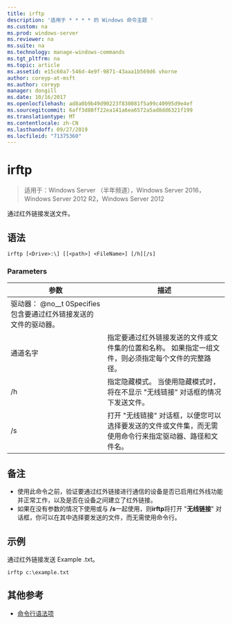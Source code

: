 ```yaml
---
title: irftp
description: '适用于 * * * * 的 Windows 命令主题 '
ms.custom: na
ms.prod: windows-server
ms.reviewer: na
ms.suite: na
ms.technology: manage-windows-commands
ms.tgt_pltfrm: na
ms.topic: article
ms.assetid: e15c60a7-546d-4e9f-9871-43aaa1b569d6 vhorne
author: coreyp-at-msft
ms.author: coreyp
manager: dongill
ms.date: 10/16/2017
ms.openlocfilehash: ad8a0b9b49d90223f830081f5a99c40995d9e4ef
ms.sourcegitcommit: 6aff3d88ff22ea141a6ea6572a5ad8dd6321f199
ms.translationtype: MT
ms.contentlocale: zh-CN
ms.lasthandoff: 09/27/2019
ms.locfileid: "71375360"
---
```

# <a name="irftp"></a>irftp

>适用于：Windows Server （半年频道），Windows Server 2016，Windows Server 2012 R2，Windows Server 2012

通过红外链接发送文件。    
## <a name="syntax"></a>语法  
```  
irftp [<Drive>:\] [[<path>] <FileName>] [/h][/s]  
```  

### <a name="parameters"></a>Parameters  
|参数|描述|  
|-------|--------|  
|驱动器： @no__t 0Specifies 包含要通过红外链接发送的文件的驱动器。|  
|通道名字|指定要通过红外链接发送的文件或文件集的位置和名称。 如果指定一组文件，则必须指定每个文件的完整路径。|  
|/h|指定隐藏模式。 当使用隐藏模式时，将在不显示 "无线链接" 对话框的情况下发送文件。|  
|/s|打开 "无线链接" 对话框，以便您可以选择要发送的文件或文件集，而无需使用命令行来指定驱动器、路径和文件名。|  

## <a name="remarks"></a>备注  
-   使用此命令之前，验证要通过红外链接进行通信的设备是否已启用红外线功能并正常工作，以及是否在设备之间建立了红外链接。  
-   如果在没有参数的情况下使用或与 **/s**一起使用，则**irftp**将打开 "**无线链接**" 对话框，你可以在其中选择要发送的文件，而无需使用命令行。  

## <a name="BKMK_Examples"></a>示例  
通过红外链接发送 Example .txt。  
```  
irftp c:\example.txt  
```  

## <a name="additional-references"></a>其他参考  
-   [命令行语法项](command-line-syntax-key.md)  
